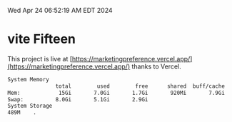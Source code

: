 Wed Apr 24 06:52:19 AM EDT 2024

# vite Fifteen


This project is live at [https://marketingpreference.vercel.app/](https://marketingpreference.vercel.app/) thanks to Vercel.

```bash
System Memory
               total        used        free      shared  buff/cache   available
Mem:            15Gi       7.0Gi       1.7Gi       920Mi       7.9Gi       8.3Gi
Swap:          8.0Gi       5.1Gi       2.9Gi
System Storage
489M	.
